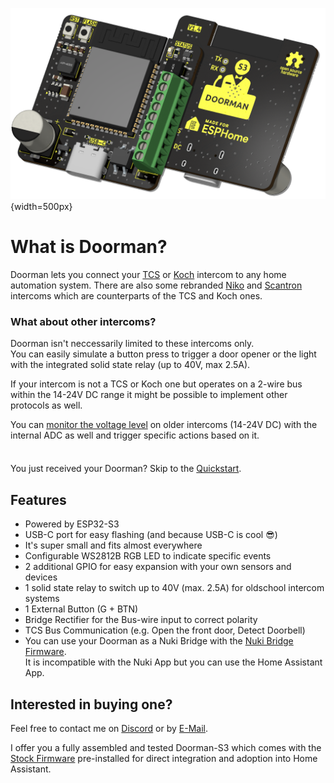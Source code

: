 ![PCB front and back](./images/title_dark.png){width=500px}

# What is Doorman?

Doorman lets you connect your [TCS](https://www.tcsag.de/) or [Koch](https://www.kochag.ch/) intercom to any home automation system.
There are also some rebranded [Niko](https://www.niko.eu/) and [Scantron](https://scantron.dk/) intercoms which are counterparts of the TCS and Koch ones.

### What about other intercoms?
Doorman isn't neccessarily limited to these intercoms only.\
You can easily simulate a button press to trigger a door opener or the light with the integrated solid state relay (up to 40V, max 2.5A).

If your intercom is not a TCS or Koch one but operates on a 2-wire bus within the 14-24V DC range it might be possible to implement other protocols as well.

You can [monitor the voltage level](firmware/stock-firmware#advanced-examples) on older intercoms (14-24V DC) with the internal ADC as well and trigger specific actions based on it.

<div class="tip custom-block" style="padding-top: 8px">

You just received your Doorman? Skip to the [Quickstart](getting-started).

</div>

## Features

- Powered by ESP32-S3
- USB-C port for easy flashing (and because USB-C is cool 😎)
- It's super small and fits almost everywhere
- Configurable WS2812B RGB LED to indicate specific events
- 2 additional GPIO for easy expansion with your own sensors and devices
- 1 solid state relay to switch up to 40V (max. 2.5A) for oldschool intercom systems
- 1 External Button (G + BTN)
- Bridge Rectifier for the Bus-wire input to correct polarity
- TCS Bus Communication (e.g. Open the front door, Detect Doorbell)
- You can use your Doorman as a Nuki Bridge with the [Nuki Bridge Firmware](firmware/nuki-bridge-firmware).\
  It is incompatible with the Nuki App but you can use the Home Assistant App.

## Interested in buying one?

Feel free to contact me on [Discord](https://discord.gg/t2d34dvmBf) or by [E-Mail](mailto:flo@azon.ai?subject=Doorman).

I offer you a fully assembled and tested Doorman-S3 which comes with the [Stock Firmware](firmware/nuki-bridge-firmware) pre-installed for direct integration and adoption into Home Assistant.